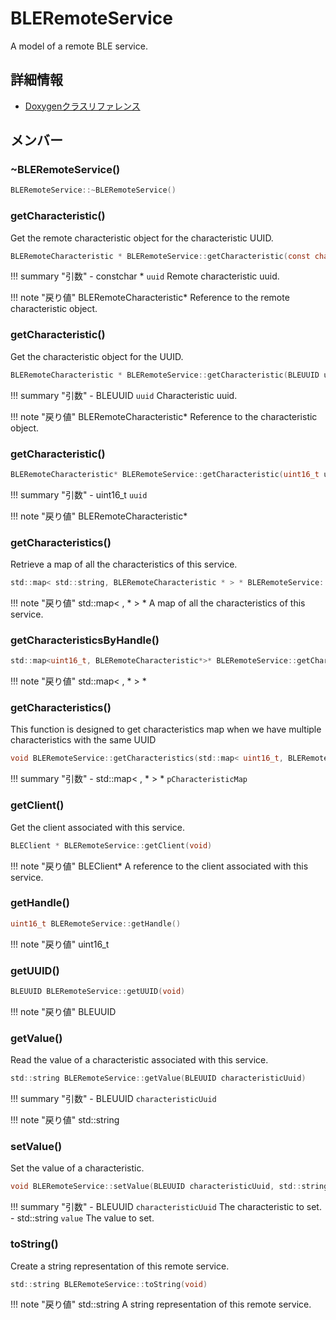# BLERemoteService

A model of a remote BLE service. 

## 詳細情報

- [Doxygenクラスリファレンス](https://lang-ship.com/reference/ESP32/1.0.2/class_b_l_e_remote_service.html)

## メンバー

### ~BLERemoteService()



```c
BLERemoteService::~BLERemoteService()
```



### getCharacteristic()
Get the remote characteristic object for the characteristic UUID.


```c
BLERemoteCharacteristic * BLERemoteService::getCharacteristic(const char *uuid)
```

!!! summary "引数"
	- constchar * `uuid` Remote characteristic uuid. 

!!! note "戻り値"
	BLERemoteCharacteristic* Reference to the remote characteristic object. 



### getCharacteristic()
Get the characteristic object for the UUID.


```c
BLERemoteCharacteristic * BLERemoteService::getCharacteristic(BLEUUID uuid)
```

!!! summary "引数"
	- BLEUUID `uuid` Characteristic uuid. 

!!! note "戻り値"
	BLERemoteCharacteristic* Reference to the characteristic object. 



### getCharacteristic()



```c
BLERemoteCharacteristic* BLERemoteService::getCharacteristic(uint16_t uuid)
```

!!! summary "引数"
	- uint16_t `uuid` 

!!! note "戻り値"
	BLERemoteCharacteristic*



### getCharacteristics()
Retrieve a map of all the characteristics of this service.



```c
std::map< std::string, BLERemoteCharacteristic * > * BLERemoteService::getCharacteristics()
```

!!! note "戻り値"
	std::map< ,  * > * A map of all the characteristics of this service. 



### getCharacteristicsByHandle()



```c
std::map<uint16_t, BLERemoteCharacteristic*>* BLERemoteService::getCharacteristicsByHandle()
```

!!! note "戻り値"
	std::map< ,  * > *



### getCharacteristics()
This function is designed to get characteristics map when we have multiple characteristics with the same UUID


```c
void BLERemoteService::getCharacteristics(std::map< uint16_t, BLERemoteCharacteristic * > *pCharacteristicMap)
```

!!! summary "引数"
	- std::map< ,  * > * `pCharacteristicMap` 



### getClient()
Get the client associated with this service.



```c
BLEClient * BLERemoteService::getClient(void)
```

!!! note "戻り値"
	BLEClient* A reference to the client associated with this service. 



### getHandle()



```c
uint16_t BLERemoteService::getHandle()
```

!!! note "戻り値"
	uint16_t



### getUUID()



```c
BLEUUID BLERemoteService::getUUID(void)
```

!!! note "戻り値"
	BLEUUID



### getValue()
Read the value of a characteristic associated with this service.


```c
std::string BLERemoteService::getValue(BLEUUID characteristicUuid)
```

!!! summary "引数"
	- BLEUUID `characteristicUuid` 

!!! note "戻り値"
	std::string



### setValue()
Set the value of a characteristic.


```c
void BLERemoteService::setValue(BLEUUID characteristicUuid, std::string value)
```

!!! summary "引数"
	- BLEUUID `characteristicUuid` The characteristic to set. 
	- std::string `value` The value to set. 



### toString()
Create a string representation of this remote service.



```c
std::string BLERemoteService::toString(void)
```

!!! note "戻り値"
	std::string A string representation of this remote service. 



